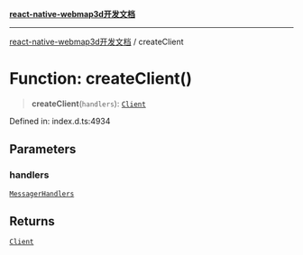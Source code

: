 [**react-native-webmap3d开发文档**](../README.md)

***

[react-native-webmap3d开发文档](../globals.md) / createClient

# Function: createClient()

> **createClient**(`handlers`): [`Client`](../type-aliases/Client.md)

Defined in: index.d.ts:4934

## Parameters

### handlers

[`MessagerHandlers`](../interfaces/MessagerHandlers.md)

## Returns

[`Client`](../type-aliases/Client.md)

